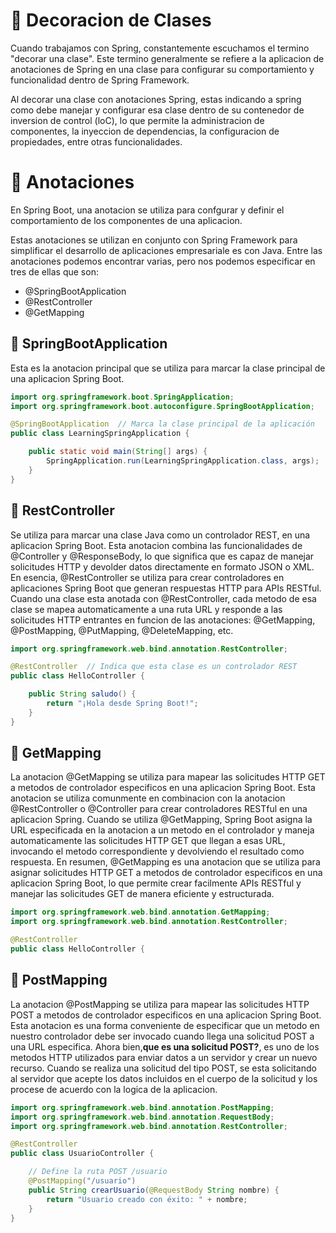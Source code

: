 # 🧠 Decoracion de Clases 
Cuando trabajamos con Spring, constantemente escuchamos el termino "decorar una clase". Este termino generalmente se refiere a la aplicacion de anotaciones de Spring en una clase para configurar su comportamiento y 
funcionalidad dentro de Spring Framework.

Al decorar una clase con anotaciones Spring, estas indicando a spring como debe manejar y configurar esa clase dentro de su contenedor de inversion de control (loC),
lo que permite la administracion de componentes, la inyeccion de dependencias, la configuracion de propiedades, entre otras funcionalidades.

# 📘 Anotaciones 
En Spring Boot, una anotacion se utiliza para confgurar y definir el comportamiento de los componentes de una aplicacion.

Estas anotaciones se utilizan en conjunto con Spring Framework para simplificar el desarrollo de aplicaciones empresariale es con Java.
Entre las anotaciones podemos encontrar varias, pero nos podemos especificar en tres de ellas que son: 
- @SpringBootApplication
- @RestController
- @GetMapping

## 🧩 SpringBootApplication
Esta es la anotacion principal que se utiliza para marcar la clase principal de una aplicacion Spring Boot.

```java
import org.springframework.boot.SpringApplication;
import org.springframework.boot.autoconfigure.SpringBootApplication;

@SpringBootApplication  // Marca la clase principal de la aplicación
public class LearningSpringApplication {

    public static void main(String[] args) {
        SpringApplication.run(LearningSpringApplication.class, args);
    }
}
```

## 🧩 RestController
Se utiliza para marcar una clase Java como un controlador REST, en una aplicacion Spring Boot.
Esta anotacion combina las funcionalidades de @Controller y @ResponseBody, lo que significa que es capaz de manejar solicitudes HTTP y devolder datos directamente en formato JSON o XML.
En esencia, @RestController se utiliza para crear controladores en aplicaciones Spring Boot que generan respuestas HTTP para APIs RESTful.
Cuando una clase esta anotada con @RestController, cada metodo de esa clase se mapea automaticamente a una ruta URL y responde a las solicitudes HTTP entrantes
en funcion de las anotaciones: @GetMapping, @PostMapping, @PutMapping, @DeleteMapping, etc.

```java
import org.springframework.web.bind.annotation.RestController;

@RestController  // Indica que esta clase es un controlador REST
public class HelloController {

    public String saludo() {
        return "¡Hola desde Spring Boot!";
    }
}
```

## 🧩 GetMapping 
La anotacion @GetMapping se utiliza para mapear las solicitudes HTTP GET a metodos de controlador especificos en una aplicacion Spring Boot.
Esta anotacion se utiliza comunmente en combinacion con la anotacion @RestController o @Controller para crear controladores RESTful en una aplicacion Spring.
Cuando se utiliza @GetMapping, Spring Boot asigna la URL especificada en la anotacion a un metodo en el controlador y maneja automaticamente las solicitudes HTTP GET
que llegan a esas URL, invocando el metodo correspondiente y devolviendo el resultado como respuesta. En resumen, @GetMapping es una anotacion que se utiliza para asignar solicitudes
HTTP GET a metodos de controlador especificos en una aplicacion Spring Boot, lo que permite crear facilmente APIs RESTful y manejar las solicitudes GET de manera eficiente y estructurada.

```java
import org.springframework.web.bind.annotation.GetMapping;
import org.springframework.web.bind.annotation.RestController;

@RestController
public class HelloController {

```

## 🧩 PostMapping
La anotacion @PostMapping se utiliza para mapear las solicitudes HTTP POST a metodos de controlador especificos en una aplicacion Spring Boot.
Esta anotacion es una forma conveniente de especificar que un metodo en nuestro controlador debe ser invocado cuando llega una solicitud POST a una URL especifica.
Ahora bien,**que es una solicitud POST?**, es uno de los metodos HTTP utilizados para enviar datos a un servidor y crear un nuevo recurso. Cuando se realiza una solicitud del tipo POST, se esta solicitando al servidor que acepte los datos incluidos en el cuerpo de la solicitud y los procese de acuerdo con la logica de la aplicacion.  

```java
import org.springframework.web.bind.annotation.PostMapping;
import org.springframework.web.bind.annotation.RequestBody;
import org.springframework.web.bind.annotation.RestController;

@RestController
public class UsuarioController {

    // Define la ruta POST /usuario
    @PostMapping("/usuario")
    public String crearUsuario(@RequestBody String nombre) {
        return "Usuario creado con éxito: " + nombre;
    }
}
